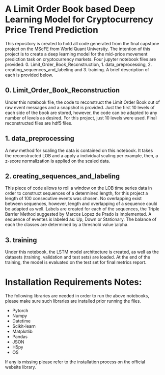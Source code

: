 # A Limit Order Book based Deep Learning Model for Cryptocurrency Price Trend Prediction
This repository is created to hold all code generated from the final capstone project on the MScFE from World Quant University. The intention of this project is
to create a deep learning model for the mid-price movement prediction task on cryptocurrency markets. Four jupyter notebook files are provided: 0. Limit_Order_Book_Reconstruction, 1. data_preprocessing, 2. creating_sequences_and_labeling and 3. training. A brief description of each is provided below.

## 0. Limit_Order_Book_Reconstruction

Under this notebook file, the code to reconstruct the Limit Order Book out of raw event messages and a snapshot is provided. Just the first 10 levels of each side of the book are stored, however, the code can be adapted to any number of levels as desired. For this project, just 10 levels were used. Final reconstructed files are hdf5 files.

## 1. data_preprocessing

A new method for scaling the data is contained on this notebook. It takes the reconstructed LOB and a apply a individual scaling per example, then, a z-score normalization is applied on the scaled data.

## 2. creating_sequences_and_labeling

This piece of code allows to roll a window on the LOB time series data in order to construct sequences of a determined length, for this project a length of 100 consecutive events was chosen. No overlapping exist between sequences, however, length and overlapping of a sequence could be adapted as well. Labels are created for each of the sequences, the Triple Barrier Method suggested by Marcos Lopez de Prado is implemented. A sequence of eventes is labeled as: Up, Down or Stationary. The balance of each the classes are determined by a threshold value \alpha.

## 3. training

Under this notebook, the LSTM model architecture is created, as well as the datasets (training, validation and test sets) are loaded. At the end of the training, the model is evaluated on the test set for final metrics report.

# Installation Requirements Notes:

The following libraries are needed in order to run the above notebooks, please make sure such libraries are installed prior running the files.

- Pytorch
- Numpy
- Datetime
- Scikit-learn
- Matplotlib
- Pandas
- JSON
- H5py
- OS

If any is missing please refer to the installation process on the official website library.

